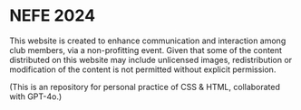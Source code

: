 # NEFE 2024
This website is created to enhance communication and interaction among club members, via a non-profitting event.
Given that some of the content distributed on this website may include unlicensed images, redistribution or modification of the content is not permitted without explicit permission.


(This is an repository for personal practice of CSS & HTML, collaborated with GPT-4o.)
